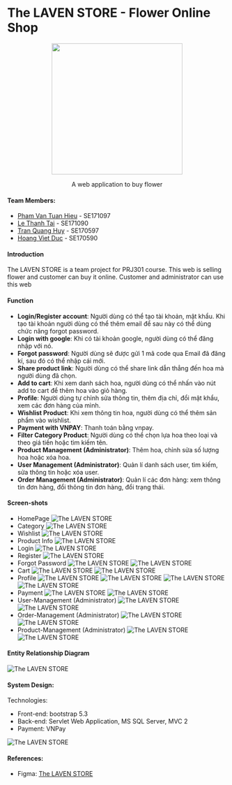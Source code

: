 # The LAVEN STORE - Flower Online Shop

<div align="center">
    <img style="width: 300px;" src="https://firebasestorage.googleapis.com/v0/b/thelavenstore-fe036.appspot.com/o/github%2FLaven.png?alt=media&token=549cf76c-cca9-4c03-8cc4-0706ed0ee1d9" />
    <p>A web application to buy flower</p>
</div>

#### Team Members:

- [Pham Van Tuan Hieu](https://github.com/lion3993vn) - SE171097
- [Le Thanh Tai](https://github.com/tai160903) - SE171090
- [Tran Quang Huy](https://github.com/w12Ardz) - SE170597
- [Hoang Viet Duc](https://github.com/hoangduc120) - SE170590 

#### Introduction

The LAVEN STORE is a team project for PRJ301 course. This web is selling flower and customer can buy it online.
Customer and administrator can use this web

#### Function
- **Login/Register account**: Người dùng có thể tạo tài khoản, mật khẩu. Khi tạo tài khoản người dùng có thể thêm email để sau này có thể dùng chức năng forgot password.
- **Login with google**: Khi có tài khoản google, người dùng có thể đăng nhập với nó.
- **Forgot password**: Người dùng sẽ được gửi 1 mã code qua Email đã đăng kí, sau đó có thể nhập cái mới.
- **Share product link**: Người dùng có thể share link dẫn thẳng đến hoa mà người dùng đã chọn.
- **Add to cart**: Khi xem danh sách hoa, người dùng có thể nhấn vào nút add to cart để thêm hoa vào giỏ hàng.
- **Profile**: Người dùng tự chỉnh sửa thông tin, thêm địa chỉ, đổi mật khẩu, xem các đơn hàng của mình.
- **Wishlist Product**: Khi xem thông tin hoa, người dùng có thể thêm sản phẩm vào wishlist.
- **Payment with VNPAY**: Thanh toán bằng vnpay.
- **Filter Category Product**: Người dùng có thể chọn lựa hoa theo loại và theo giá tiền hoặc tìm kiếm tên.
- **Product Management (Administrator)**: Thêm hoa, chỉnh sửa số lượng hoa hoặc xóa hoa.
- **User Management (Administrator)**: Quản lí danh sách user, tìm kiếm, sửa thông tin hoặc xóa user.
- **Order Management (Administrator)**: Quản lí các đơn hàng: xem thông tin đơn hàng, đổi thông tin đơn hàng, đổi trạng thái.

#### Screen-shots

- HomePage
![The LAVEN STORE](https://firebasestorage.googleapis.com/v0/b/thelavenstore-fe036.appspot.com/o/github%2FHome.png?alt=media&token=143a1523-eb5f-4081-b702-8db1ecf5541d)
- Category
![The LAVEN STORE](https://firebasestorage.googleapis.com/v0/b/thelavenstore-fe036.appspot.com/o/github%2FShop.png?alt=media&token=68244154-d044-4d1a-b023-4c7502b493ad)
- Wishlist
![The LAVEN STORE](https://firebasestorage.googleapis.com/v0/b/thelavenstore-fe036.appspot.com/o/github%2FWishlist.png?alt=media&token=690040f5-a57a-466a-a455-c29557ddf456)
- Product Info
![The LAVEN STORE](https://firebasestorage.googleapis.com/v0/b/thelavenstore-fe036.appspot.com/o/github%2FProfile-Main.png?alt=media&token=7f9a5c7c-9b9b-4a91-8260-8d30a9cace03)
- Login
![The LAVEN STORE](https://firebasestorage.googleapis.com/v0/b/thelavenstore-fe036.appspot.com/o/github%2FLogin.png?alt=media&token=cc6a5557-8f86-4aac-97de-5b71a76f4d5b)
- Register
![The LAVEN STORE](https://firebasestorage.googleapis.com/v0/b/thelavenstore-fe036.appspot.com/o/github%2FRegister.png?alt=media&token=80760a3d-cbf8-4ff6-a929-14a8a093ef89)
- Forgot Password
![The LAVEN STORE](https://firebasestorage.googleapis.com/v0/b/thelavenstore-fe036.appspot.com/o/github%2FForgot_password_-_1.png?alt=media&token=7d59b4da-8940-49cd-be47-8e2e653d28ba)
![The LAVEN STORE](https://firebasestorage.googleapis.com/v0/b/thelavenstore-fe036.appspot.com/o/github%2FForgot_password_-_2.png?alt=media&token=6ac868fb-d2f4-44ab-a47d-5a2173baddc5)
- Cart
![The LAVEN STORE](https://firebasestorage.googleapis.com/v0/b/thelavenstore-fe036.appspot.com/o/github%2Fcart.png?alt=media&token=4d725a0e-8937-4322-ba35-e8a3e79f1ef9)
![The LAVEN STORE](https://firebasestorage.googleapis.com/v0/b/thelavenstore-fe036.appspot.com/o/github%2FCart-Detail.png?alt=media&token=61fa2a0e-020f-4cf4-81a1-080574c7d6d7)
- Profile
![The LAVEN STORE](https://firebasestorage.googleapis.com/v0/b/thelavenstore-fe036.appspot.com/o/github%2FProfile-Main.png?alt=media&token=7f9a5c7c-9b9b-4a91-8260-8d30a9cace03)
![The LAVEN STORE](https://firebasestorage.googleapis.com/v0/b/thelavenstore-fe036.appspot.com/o/github%2FProfile_-_Address.png?alt=media&token=f9343275-7847-4ed4-a874-c857f939dfdc)
![The LAVEN STORE](https://firebasestorage.googleapis.com/v0/b/thelavenstore-fe036.appspot.com/o/github%2FProfile-password.png?alt=media&token=f7269477-a2e3-422f-aaf3-1c3f5fda9be7)
![The LAVEN STORE](https://firebasestorage.googleapis.com/v0/b/thelavenstore-fe036.appspot.com/o/github%2FProfile-Purchase.png?alt=media&token=3f9e2b33-f97f-42ca-b3fa-25df2af58947)
- Payment
![The LAVEN STORE](https://firebasestorage.googleapis.com/v0/b/thelavenstore-fe036.appspot.com/o/github%2FDesktop_-_1.png?alt=media&token=a768e45a-7bc8-4523-84b4-4fc3f3ac26e9)
![The LAVEN STORE](https://firebasestorage.googleapis.com/v0/b/thelavenstore-fe036.appspot.com/o/github%2FDesktop_-_2.png?alt=media&token=d6a6206e-33bc-4b33-8cd3-dfca5ff09bf3)
- User-Management (Administrator)
![The LAVEN STORE](https://firebasestorage.googleapis.com/v0/b/thelavenstore-fe036.appspot.com/o/github%2Fuser-management.png?alt=media&token=5bb5209c-51a1-4520-974f-e6cbb793a569)
![The LAVEN STORE](https://firebasestorage.googleapis.com/v0/b/thelavenstore-fe036.appspot.com/o/github%2Fuser-manager-modal.png?alt=media&token=4827331b-e170-4fc5-b368-8e41e378ed81)
- Order-Management (Administrator)
![The LAVEN STORE](https://firebasestorage.googleapis.com/v0/b/thelavenstore-fe036.appspot.com/o/github%2Forder-manager.png?alt=media&token=5611599f-b201-466b-90d6-e403a7fa81a3)
![The LAVEN STORE](https://firebasestorage.googleapis.com/v0/b/thelavenstore-fe036.appspot.com/o/github%2Forder-manager-modal.png?alt=media&token=95990231-0899-4dc4-8e23-093b76af6651)
- Product-Management (Administrator)
![The LAVEN STORE](https://firebasestorage.googleapis.com/v0/b/thelavenstore-fe036.appspot.com/o/github%2Fproduct-manager.png?alt=media&token=7e74a601-aecb-4409-8d03-88afd3b6cc3f)
![The LAVEN STORE](https://firebasestorage.googleapis.com/v0/b/thelavenstore-fe036.appspot.com/o/github%2Fproduct-manager-add.png?alt=media&token=dd1b4737-7907-4119-b645-b60bf39baeae)

#### Entity Relationship Diagram

![The LAVEN STORE](https://firebasestorage.googleapis.com/v0/b/thelavenstore-fe036.appspot.com/o/github%2Fthelavenstore.png?alt=media&token=33d58c40-33e2-4403-8344-6e4f911590a3)

#### System Design:

Technologies:
- Front-end: bootstrap 5.3
- Back-end: Servlet Web Application, MS SQL Server, MVC 2
- Payment: VNPay

![The LAVEN STORE](https://firebasestorage.googleapis.com/v0/b/thelavenstore-fe036.appspot.com/o/github%2Fstructure.png?alt=media&token=22bfd953-f024-4339-9a70-b37bc8b07785)

#### References:
- Figma: [The LAVEN STORE](https://www.figma.com/file/VwOE5jngD07N00OydAgRC9/version-1.0?type=design&node-id=138%3A2&mode=design&t=kRl7sah9T2KRONWB-1)
